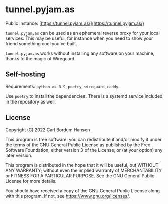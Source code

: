 # tunnel.pyjam.as

Public instance: [https://tunnel.pyjam.as/](https://tunnel.pyjam.as/)

`tunnel.pyjam.as` can be used as an ephemeral reverse proxy for your local
services. This may be useful, for instance when you need to show your friend
something cool you've built.

`tunnel.pyjam.as` works without installing any software on your machine,
thanks to the magic of Wireguard.


## Self-hosting

Requirements: `python >= 3.9`, `poetry`, `wireguard`, `caddy`.

Use `poetry` to install the dependencies. There is a systemd service
included in the repository as well.


## License


Copyright (C) 2022 Carl Bordum Hansen

This program is free software: you can redistribute it and/or modify
it under the terms of the GNU General Public License as published by
the Free Software Foundation, either version 3 of the License, or
(at your option) any later version.

This program is distributed in the hope that it will be useful,
but WITHOUT ANY WARRANTY; without even the implied warranty of
MERCHANTABILITY or FITNESS FOR A PARTICULAR PURPOSE.  See the
GNU General Public License for more details.

You should have received a copy of the GNU General Public License
along with this program.  If not, see <https://www.gnu.org/licenses/>.

